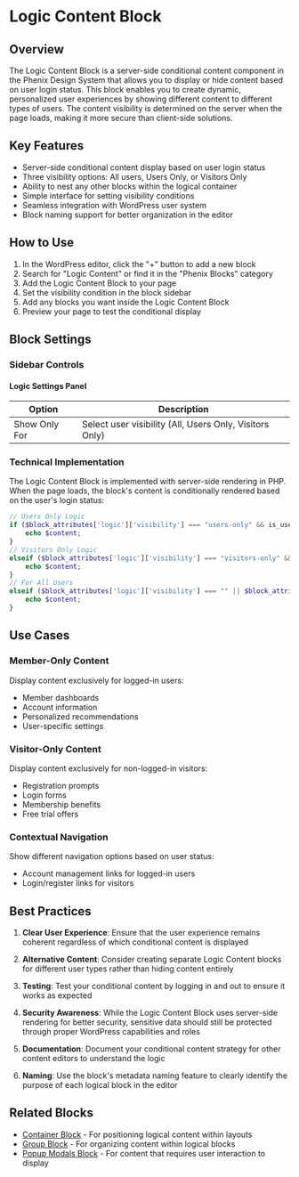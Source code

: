# Logic Content Block

## Overview

The Logic Content Block is a server-side conditional content component in the Phenix Design System that allows you to display or hide content based on user login status. This block enables you to create dynamic, personalized user experiences by showing different content to different types of users. The content visibility is determined on the server when the page loads, making it more secure than client-side solutions.

## Key Features

- Server-side conditional content display based on user login status
- Three visibility options: All users, Users Only, or Visitors Only
- Ability to nest any other blocks within the logical container
- Simple interface for setting visibility conditions
- Seamless integration with WordPress user system
- Block naming support for better organization in the editor

## How to Use

1. In the WordPress editor, click the "+" button to add a new block
2. Search for "Logic Content" or find it in the "Phenix Blocks" category
3. Add the Logic Content Block to your page
4. Set the visibility condition in the block sidebar
5. Add any blocks you want inside the Logic Content Block
6. Preview your page to test the conditional display

## Block Settings

### Sidebar Controls

#### Logic Settings Panel

| Option | Description |
|--------|-------------|
| Show Only For | Select user visibility (All, Users Only, Visitors Only) |

### Technical Implementation

The Logic Content Block is implemented with server-side rendering in PHP. When the page loads, the block's content is conditionally rendered based on the user's login status:

```php
// Users Only Logic
if ($block_attributes['logic']['visibility'] === "users-only" && is_user_logged_in()) {
    echo $content;
}
// Visitors Only Logic
elseif ($block_attributes['logic']['visibility'] === "visitors-only" && !is_user_logged_in()) {
    echo $content;
}
// For All Users
elseif ($block_attributes['logic']['visibility'] === "" || $block_attributes['logic']['visibility'] === "all") {
    echo $content;
}
```

## Use Cases

### Member-Only Content

Display content exclusively for logged-in users:

- Member dashboards
- Account information
- Personalized recommendations
- User-specific settings

### Visitor-Only Content

Display content exclusively for non-logged-in visitors:

- Registration prompts
- Login forms
- Membership benefits
- Free trial offers

### Contextual Navigation

Show different navigation options based on user status:

- Account management links for logged-in users
- Login/register links for visitors

## Best Practices

1. **Clear User Experience**: Ensure that the user experience remains coherent regardless of which conditional content is displayed

2. **Alternative Content**: Consider creating separate Logic Content blocks for different user types rather than hiding content entirely

3. **Testing**: Test your conditional content by logging in and out to ensure it works as expected

4. **Security Awareness**: While the Logic Content Block uses server-side rendering for better security, sensitive data should still be protected through proper WordPress capabilities and roles

5. **Documentation**: Document your conditional content strategy for other content editors to understand the logic

6. **Naming**: Use the block's metadata naming feature to clearly identify the purpose of each logical block in the editor

## Related Blocks

- [Container Block](./container-block.md) - For positioning logical content within layouts
- [Group Block](./group-block.md) - For organizing content within logical blocks
- [Popup Modals Block](./popup-modals-block.md) - For content that requires user interaction to display

